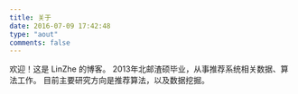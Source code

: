 ```yaml
---
title: 关于
date: 2016-07-09 17:42:48
type: "aout"
comments: false
---
```


欢迎！这是 LinZhe 的博客。
2013年北邮渣硕毕业，从事推荐系统相关数据、算法工作。
目前主要研究方向是推荐算法，以及数据挖掘。


